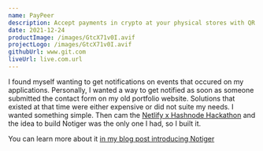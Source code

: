 ```yaml
---
name: PayPeer
description: Accept payments in crypto at your physical stores with QR codes
date: 2021-12-24
productImage: /images/GtcX71v0I.avif
projectLogo: /images/GtcX71v0I.avif
githubUrl: www.git.com
liveUrl: live.com.url
---
```


I found myself wanting to get notifications on events that occured on my applications. Personally, I wanted a way to get notified as soon as someone submitted the contact form on my old portfolio website. Solutions that existed at that time were either expensive or did not suite my needs. I wanted something simple. Then cam the [Netlify x Hashnode Hackathon](https://townhall.hashnode.com/netlify-hackathon) and the idea to build Notiger was the only one I had, so I built it.

You can learn more about it [in my blog post introducing Notiger](https://blog.anishde.dev/notiger-get-realtime-notifications-on-events-from-your-application)
